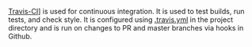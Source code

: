 [Travis-CI](https://travis-ci.org/)] is used for continuous integration. It is used to test builds, run tests, and check style. It is configured using [.travis.yml](https://docs.travis-ci.com/user/getting-started/) in the project directory and is run on changes to PR and master branches via hooks in Github.

